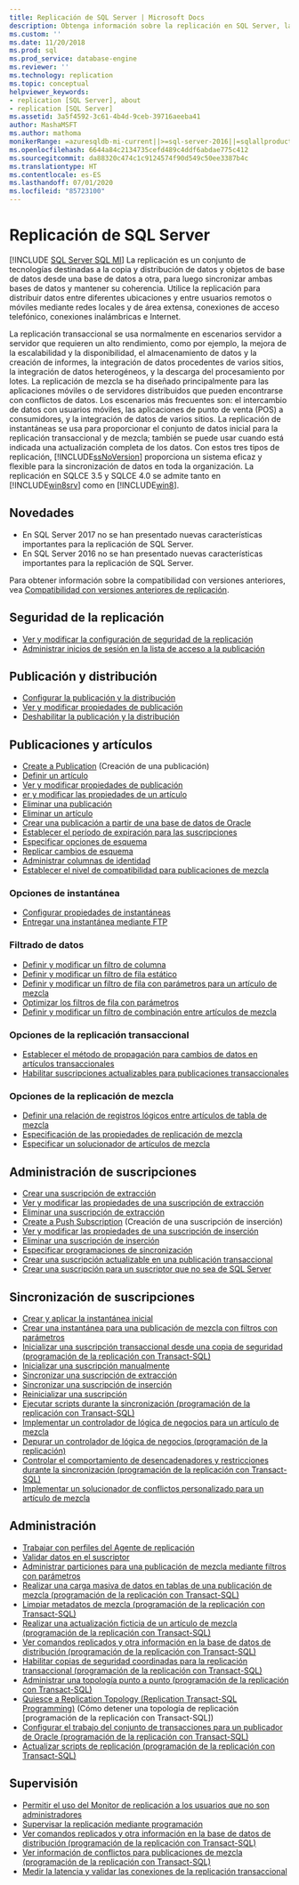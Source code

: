 ```yaml
---
title: Replicación de SQL Server | Microsoft Docs
description: Obtenga información sobre la replicación en SQL Server, las tecnologías para copiar y distribuir datos y objetos de base de datos entre bases de datos y la sincronización entre bases de datos.
ms.custom: ''
ms.date: 11/20/2018
ms.prod: sql
ms.prod_service: database-engine
ms.reviewer: ''
ms.technology: replication
ms.topic: conceptual
helpviewer_keywords:
- replication [SQL Server], about
- replication [SQL Server]
ms.assetid: 3a5f4592-3c61-4b4d-9ceb-39716aeeba41
author: MashaMSFT
ms.author: mathoma
monikerRange: =azuresqldb-mi-current||>=sql-server-2016||=sqlallproducts-allversions
ms.openlocfilehash: 6644a84c2134735cefd489c4ddf6abdae775c412
ms.sourcegitcommit: da88320c474c1c9124574f90d549c50ee3387b4c
ms.translationtype: HT
ms.contentlocale: es-ES
ms.lasthandoff: 07/01/2020
ms.locfileid: "85723100"
---
```

# <a name="sql-server-replication"></a>Replicación de SQL Server
[!INCLUDE [SQL Server SQL MI](../../includes/applies-to-version/sql-asdbmi.md)]
  La replicación es un conjunto de tecnologías destinadas a la copia y distribución de datos y objetos de base de datos desde una base de datos a otra, para luego sincronizar ambas bases de datos y mantener su coherencia. Utilice la replicación para distribuir datos entre diferentes ubicaciones y entre usuarios remotos o móviles mediante redes locales y de área extensa, conexiones de acceso telefónico, conexiones inalámbricas e Internet.  
  
 La replicación transaccional se usa normalmente en escenarios servidor a servidor que requieren un alto rendimiento, como por ejemplo, la mejora de la escalabilidad y la disponibilidad, el almacenamiento de datos y la creación de informes, la integración de datos procedentes de varios sitios, la integración de datos heterogéneos, y la descarga del procesamiento por lotes. La replicación de mezcla se ha diseñado principalmente para las aplicaciones móviles o de servidores distribuidos que pueden encontrarse con conflictos de datos. Los escenarios más frecuentes son: el intercambio de datos con usuarios móviles, las aplicaciones de punto de venta (POS) a consumidores, y la integración de datos de varios sitios. La replicación de instantáneas se usa para proporcionar el conjunto de datos inicial para la replicación transaccional y de mezcla; también se puede usar cuando está indicada una actualización completa de los datos. Con estos tres tipos de replicación, [!INCLUDE[ssNoVersion](../../includes/ssnoversion-md.md)] proporciona un sistema eficaz y flexible para la sincronización de datos en toda la organización. La replicación en SQLCE 3.5 y SQLCE 4.0 se admite tanto en [!INCLUDE[win8srv](../../includes/win8srv-md.md)] como en [!INCLUDE[win8](../../includes/win8-md.md)].  


## <a name="whats-new"></a>Novedades 
- En SQL Server 2017 no se han presentado nuevas características importantes para la replicación de SQL Server. 
- En SQL Server 2016 no se han presentado nuevas características importantes para la replicación de SQL Server. 

Para obtener información sobre la compatibilidad con versiones anteriores, vea [Compatibilidad con versiones anteriores de replicación](replication-backward-compatibility.md). 


 ## <a name="replication-security"></a>Seguridad de la replicación
  
-   [Ver y modificar la configuración de seguridad de la replicación](security/view-and-modify-replication-security-settings.md)  
-   [Administrar inicios de sesión en la lista de acceso a la publicación](security/manage-logins-in-the-publication-access-list.md)  
  
## <a name="publishing-and-distribution"></a>Publicación y distribución  
  
-   [Configurar la publicación y la distribución](configure-publishing-and-distribution.md)   
-   [Ver y modificar propiedades de publicación](publish/view-and-modify-publication-properties.md)   
-   [Deshabilitar la publicación y la distribución](disable-publishing-and-distribution.md)  
  
## <a name="publications-and-articles"></a>Publicaciones y artículos 
  
-   [Create a Publication](publish/create-a-publication.md) (Creación de una publicación)    
-   [Definir un artículo](publish/define-an-article.md)   
-   [Ver y modificar propiedades de publicación](publish/view-and-modify-publication-properties.md)   
-   [er y modificar las propiedades de un artículo](publish/view-and-modify-article-properties.md)    
-   [Eliminar una publicación](publish/delete-a-publication.md)   
-   [Eliminar un artículo](publish/delete-an-article.md)    
-   [Crear una publicación a partir de una base de datos de Oracle](publish/create-a-publication-from-an-oracle-database.md)   
-   [Establecer el período de expiración para las suscripciones](publish/set-the-expiration-period-for-subscriptions.md)  
-   [Especificar opciones de esquema](publish/specify-schema-options.md)  
-   [Replicar cambios de esquema](publish/replicate-schema-changes.md)    
-   [Administrar columnas de identidad](publish/manage-identity-columns.md)   
-   [Establecer el nivel de compatibilidad para publicaciones de mezcla](publish/set-the-compatibility-level-for-merge-publications.md)  
  
### <a name="snapshot-options"></a>Opciones de instantánea  
  
-   [Configurar propiedades de instantáneas](publish/configure-snapshot-properties-replication-transact-sql-programming.md)    
-   [Entregar una instantánea mediante FTP](publish/deliver-a-snapshot-through-ftp.md) 
  
### <a name="filter-data"></a>Filtrado de datos  
  
-   [Definir y modificar un filtro de columna](publish/define-and-modify-a-column-filter.md)    
-   [Definir y modificar un filtro de fila estático](publish/define-and-modify-a-static-row-filter.md)    
-   [Definir y modificar un filtro de fila con parámetros para un artículo de mezcla](publish/define-and-modify-a-parameterized-row-filter-for-a-merge-article.md)    
-   [Optimizar los filtros de fila con parámetros](publish/optimize-parameterized-row-filters.md)    
-   [Definir y modificar un filtro de combinación entre artículos de mezcla](publish/define-and-modify-a-join-filter-between-merge-articles.md)  
  
### <a name="transactional-replication-options"></a>Opciones de la replicación transaccional  
  
-   [Establecer el método de propagación para cambios de datos en artículos transaccionales](publish/set-the-propagation-method-for-data-changes-to-transactional-articles.md)    
-   [Habilitar suscripciones actualizables para publicaciones transaccionales](publish/enable-updating-subscriptions-for-transactional-publications.md)  
  
### <a name="merge-replication-options"></a>Opciones de la replicación de mezcla  
  
-   [Definir una relación de registros lógicos entre artículos de tabla de mezcla](publish/define-a-logical-record-relationship-between-merge-table-articles.md)    
-   [Especificación de las propiedades de replicación de mezcla](merge/specify-merge-replication-properties.md)    
-   [Especificar un solucionador de artículos de mezcla](publish/specify-a-merge-article-resolver.md)    

  
## <a name="manage-subscriptions"></a>Administración de suscripciones  
  
-   [Crear una suscripción de extracción](create-a-pull-subscription.md)    
-   [Ver y modificar las propiedades de una suscripción de extracción](view-and-modify-pull-subscription-properties.md)    
-   [Eliminar una suscripción de extracción](delete-a-pull-subscription.md)    
-   [Create a Push Subscription](create-a-push-subscription.md) (Creación de una suscripción de inserción)   
-   [Ver y modificar las propiedades de una suscripción de inserción](view-and-modify-push-subscription-properties.md)   
-   [Eliminar una suscripción de inserción](delete-a-push-subscription.md)   
-   [Especificar programaciones de sincronización](specify-synchronization-schedules.md)    
-   [Crear una suscripción actualizable en una publicación transaccional](publish/create-an-updatable-subscription-to-a-transactional-publication.md)  
-   [Crear una suscripción para un suscriptor que no sea de SQL Server](create-a-subscription-for-a-non-sql-server-subscriber.md)  
  
## <a name="synchronize-subscriptions"></a>Sincronización de suscripciones  
  
-   [Crear y aplicar la instantánea inicial](create-and-apply-the-initial-snapshot.md)   
-   [Crear una instantánea para una publicación de mezcla con filtros con parámetros](create-a-snapshot-for-a-merge-publication-with-parameterized-filters.md)    
-   [Inicializar una suscripción transaccional desde una copia de seguridad &#40;programación de la replicación con Transact-SQL&#41;](initialize-a-transactional-subscription-from-a-backup.md)    
-   [Inicializar una suscripción manualmente](initialize-a-subscription-manually.md)    
-   [Sincronizar una suscripción de extracción](synchronize-a-pull-subscription.md)    
-   [Sincronizar una suscripción de inserción](synchronize-a-push-subscription.md)   
-   [Reinicializar una suscripción](reinitialize-a-subscription.md)    
-   [Ejecutar scripts durante la sincronización &#40;programación de la replicación con Transact-SQL&#41;](execute-scripts-during-synchronization-replication-transact-sql-programming.md)    
-   [Implementar un controlador de lógica de negocios para un artículo de mezcla
](implement-a-business-logic-handler-for-a-merge-article.md)  
-   [Depurar un controlador de lógica de negocios &#40;programación de la replicación&#41;](debug-a-business-logic-handler-replication-programming.md)    
-   [Controlar el comportamiento de desencadenadores y restricciones durante la sincronización &#40;programación de la replicación con Transact-SQL&#41;](control-behavior-of-triggers-and-constraints-in-synchronization.md)    
-   [Implementar un solucionador de conflictos personalizado para un artículo de mezcla](implement-a-custom-conflict-resolver-for-a-merge-article.md)  
  
## <a name="administration"></a>Administración 
  
-   [Trabajar con perfiles del Agente de replicación](agents/work-with-replication-agent-profiles.md)   
-   [Validar datos en el suscriptor](validate-data-at-the-subscriber.md)    
-   [Administrar particiones para una publicación de mezcla mediante filtros con parámetros](publish/manage-partitions-for-a-merge-publication-with-parameterized-filters.md)    
-   [Realizar una carga masiva de datos en tablas de una publicación de mezcla &#40;programación de la replicación con Transact-SQL&#41;](bulk-load-data-into-tables-in-a-merge-publication.md)    
-   [Limpiar metadatos de mezcla &#40;programación de la replicación con Transact-SQL&#41;](administration/clean-up-merge-metadata-replication-transact-sql-programming.md)    
-   [Realizar una actualización ficticia de un artículo de mezcla &#40;programación de la replicación con Transact-SQL&#41;](administration/perform-a-dummy-update-for-a-merge-article-replication-transact-sql-programming.md)    
-   [Ver comandos replicados y otra información en la base de datos de distribución &#40;programación de la replicación con Transact-SQL&#41;](monitor/view-replicated-commands-and-information-in-distribution-database.md)    
-   [Habilitar copias de seguridad coordinadas para la replicación transaccional &#40;programación de la replicación con Transact-SQL&#41;](administration/enable-coordinated-backups-for-transactional-replication.md)   
-   [Administrar una topología punto a punto &#40;programación de la replicación con Transact-SQL&#41;](administration/administer-a-peer-to-peer-topology-replication-transact-sql-programming.md)    
-   [Quiesce a Replication Topology &#40;Replication Transact-SQL Programming&#41;](administration/quiesce-a-replication-topology-replication-transact-sql-programming.md) (Cómo detener una topología de replicación [programación de la replicación con Transact-SQL])    
-   [Configurar el trabajo del conjunto de transacciones para un publicador de Oracle &#40;programación de la replicación con Transact-SQL&#41;](administration/configure-the-transaction-set-job-for-an-oracle-publisher.md)   
-   [Actualizar scripts de replicación &#40;programación de la replicación con Transact-SQL&#41;](administration/upgrade-replication-scripts-replication-transact-sql-programming.md)  
  
## <a name="monitor"></a>Supervisión
  
-   [Permitir el uso del Monitor de replicación a los usuarios que no son administradores](monitor/allow-non-administrators-to-use-replication-monitor.md)    
-   [Supervisar la replicación mediante programación](monitor/programmatically-monitor-replication.md)    
-   [Ver comandos replicados y otra información en la base de datos de distribución &#40;programación de la replicación con Transact-SQL&#41;](monitor/view-replicated-commands-and-information-in-distribution-database.md)    
-   [Ver información de conflictos para publicaciones de mezcla &#40;programación de la replicación con Transact-SQL&#41;](view-conflict-information-for-merge-publications.md) 
-   [Medir la latencia y validar las conexiones de la replicación transaccional](monitor/measure-latency-and-validate-connections-for-transactional-replication.md)  
  
  
